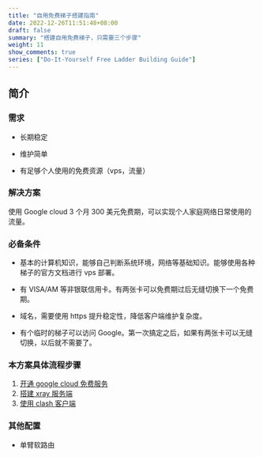 ```yaml
---
title: "自用免费梯子搭建指南"
date: 2022-12-26T11:51:48+08:00
draft: false
summary: "搭建自用免费梯子，只需要三个步骤"
weight: 11
show_comments: true
series: ["Do-It-Yourself Free Ladder Building Guide"]
---
```


## 简介

### 需求

-   长期稳定

-   维护简单

-   有足够个人使用的免费资源（vps，流量）

### 解决方案

使用 Google cloud 3 个月 300 美元免费期，可以实现个人家庭网络日常使用的流量。

### 必备条件

-   基本的计算机知识，能够自己判断系统环境，网络等基础知识。能够使用各种梯子的官方文档进行 vps 部署。

-   有 VISA/AM 等非银联信用卡。有两张卡可以免费期过后无缝切换下一个免费期。

-   域名，需要使用 https 提升稳定性，降低客户端维护复杂度。

-   有个临时的梯子可以访问 Google。第一次搞定之后，如果有两张卡可以无缝切换，以后就不需要了。

### 本方案具体流程步骤

1. [开通 google cloud 免费服务](../开通google-cloud免费服务/ "开通google cloud免费服务")
2. [搭建 xray 服务端](../搭建xray服务端/ "搭建xray服务端")
3. [使用 clash 客户端](../使用clash客户端/ "使用clash客户端")

### 其他配置

-   单臂软路由
